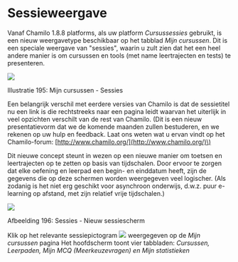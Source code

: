 # Sessieweergave

Vanaf Chamilo 1.8.8 platforms, als uw platform _Cursussessies_ gebruikt, is een nieuw weergavetype beschikbaar op het tabblad _Mijn cursussen_. Dit is een speciale weergave van "sessies", waarin u zult zien dat het een heel andere manier is om cursussen en tools \(met name leertrajecten en tests\) te presenteren.

![](../../.gitbook/assets/images262%20%283%29.png)

Illustratie 195: Mijn cursussen - Sessies

Een belangrijk verschil met eerdere versies van Chamilo is dat de sessietitel nu een link is die rechtstreeks naar een pagina leidt waarvan het uiterlijk in veel opzichten verschilt van de rest van Chamilo. \(Dit is een nieuw presentatievorm dat we de komende maanden zullen bestuderen, en we rekenen op uw hulp en feedback. Laat ons weten wat u ervan vindt op het Chamilo-forum: [http://www.chamilo.org/](http://www.chamilo.org/)\)

Dit nieuwe concept steunt in wezen op een nieuwe manier om toetsen en leertrajecten op te zetten op basis van tijdschalen. Door ervoor te zorgen dat elke oefening en leerpad een begin- en einddatum heeft, zijn de gegevens die op deze schermen worden weergegeven veel logischer. \(Als zodanig is het niet erg geschikt voor asynchroon onderwijs, d.w.z. puur e-learning op afstand, met zijn relatief vrije tijdschalen.\)

![](../../.gitbook/assets/graphics370%20%283%29.png)

Afbeelding 196: Sessies - Nieuw sessiescherm

Klik op het relevante sessiepictogram ![](../../.gitbook/assets/graphics372%20%283%29.png) weergegeven op de _Mijn cursussen_ pagina Het hoofdscherm toont vier tabbladen: _Cursussen, Leerpaden, Mijn MCQ \(Meerkeuzevragen\) en Mijn statistieken_

